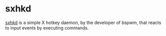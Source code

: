 # sxhkd 

[sxhkd][lsxhkd] is a simple X hotkey daemon, by the developer of bspwm,
that reacts to input events by executing commands.

[lsxhkd]: https://wiki.archlinux.org/title/Sxhkd
